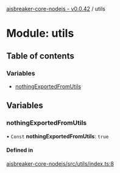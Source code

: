 [aisbreaker-core-nodejs - v0.0.42](../README.md) / utils

# Module: utils

## Table of contents

### Variables

- [nothingExportedFromUtils](utils.md#nothingexportedfromutils)

## Variables

### nothingExportedFromUtils

• `Const` **nothingExportedFromUtils**: ``true``

#### Defined in

[aisbreaker-core-nodejs/src/utils/index.ts:8](https://github.com/aisbreaker/aisbreaker-js/blob/develop/packages/aisbreaker-core-nodejs/src/utils/index.ts#L8)
